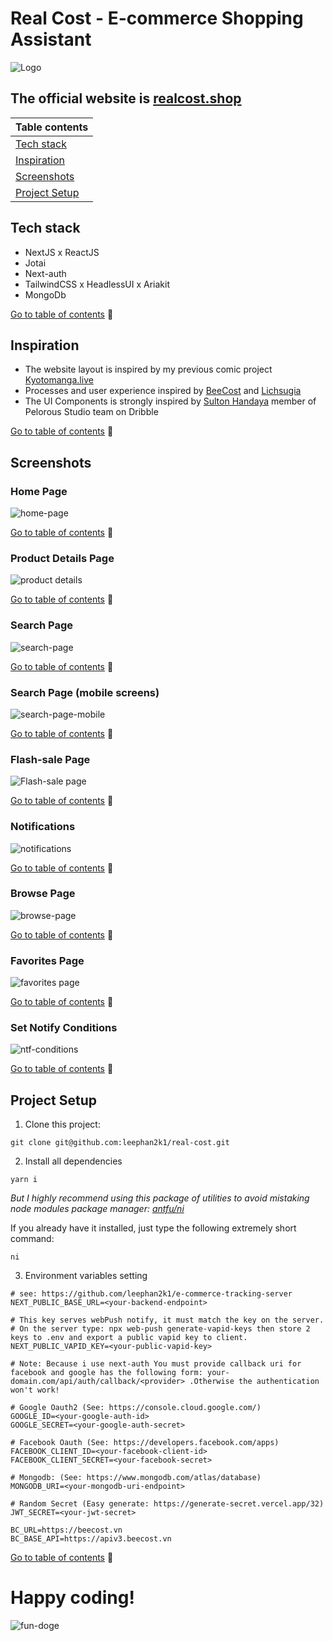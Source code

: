 # Real Cost - E-commerce Shopping Assistant

![Logo](https://i.ibb.co/SRPW6nY/logo-w-bg.png)

## The official website is [realcost.shop](https://realcost.shop)

| Table contents                                                         |
| ---------------------------------------------------------------------- |
| [Tech stack](https://github.com/leephan2k1/real-cost#tech-stack)       |
| [Inspiration](https://github.com/leephan2k1/real-cost#inspiration)     |
| [Screenshots](https://github.com/leephan2k1/real-cost#screenshots)     |
| [Project Setup](https://github.com/leephan2k1/real-cost#project-setup) |

## Tech stack

-   NextJS x ReactJS
-   Jotai
-   Next-auth
-   TailwindCSS x HeadlessUI x Ariakit
-   MongoDb

[Go to table of contents](https://github.com/leephan2k1/real-cost#the-official-website-is-realcostshop) 🔼

## Inspiration

-   The website layout is inspired by my previous comic project [Kyotomanga.live](https://kyotomanga.live)
-   Processes and user experience inspired by [BeeCost](https://beecost.vn) and [Lichsugia](https://lichsugia.com)
-   The UI Components is strongly inspired by [Sulton Handaya](https://dribbble.com/sultonhand) member of Pelorous Studio team on Dribble

[Go to table of contents](https://github.com/leephan2k1/real-cost#the-official-website-is-realcostshop) 🔼

## Screenshots

### Home Page

![home-page](https://i.ibb.co/ZMrV5m0/home-page.png)

[Go to table of contents](https://github.com/leephan2k1/real-cost#the-official-website-is-realcostshop) 🔼

### Product Details Page

![product details](https://i.ibb.co/7yyV4Qp/details-page.png)

[Go to table of contents](https://github.com/leephan2k1/real-cost#the-official-website-is-realcostshop) 🔼

### Search Page

![search-page](https://i.ibb.co/gPbt92r/search-page.png)

[Go to table of contents](https://github.com/leephan2k1/real-cost#the-official-website-is-realcostshop) 🔼

### Search Page (mobile screens)

![search-page-mobile](https://i.ibb.co/Fw7DQfG/screencapture-localhost-3000-2022-10-20-10-24-11-1.png)

[Go to table of contents](https://github.com/leephan2k1/real-cost#the-official-website-is-realcostshop) 🔼

### Flash-sale Page

![Flash-sale page](https://i.ibb.co/8051nyy/flash-sale-page.png)

[Go to table of contents](https://github.com/leephan2k1/real-cost#the-official-website-is-realcostshop) 🔼

### Notifications

![notifications](https://i.ibb.co/kKFLKCN/notifications.png)

[Go to table of contents](https://github.com/leephan2k1/real-cost#the-official-website-is-realcostshop) 🔼

### Browse Page

![browse-page](https://i.ibb.co/6DkJrHd/browse-page.png)

[Go to table of contents](https://github.com/leephan2k1/real-cost#the-official-website-is-realcostshop) 🔼

### Favorites Page

![favorites page](https://i.ibb.co/2q2Kv2b/favorite-page.png)

[Go to table of contents](https://github.com/leephan2k1/real-cost#the-official-website-is-realcostshop) 🔼

### Set Notify Conditions

![ntf-conditions](https://i.ibb.co/wKHzKpt/set-notify.png)

[Go to table of contents](https://github.com/leephan2k1/real-cost#the-official-website-is-realcostshop) 🔼

## Project Setup

1. Clone this project:

```
git clone git@github.com:leephan2k1/real-cost.git
```

2. Install all dependencies

```
yarn i
```

_But I highly recommend using this package of utilities to avoid mistaking node modules package manager: [antfu/ni](https://github.com/antfu/ni)_

If you already have it installed, just type the following extremely short command:

```
ni
```

3. Environment variables setting

```
# see: https://github.com/leephan2k1/e-commerce-tracking-server
NEXT_PUBLIC_BASE_URL=<your-backend-endpoint>

# This key serves webPush notify, it must match the key on the server.
# On the server type: npx web-push generate-vapid-keys then store 2 keys to .env and export a public vapid key to client.
NEXT_PUBLIC_VAPID_KEY=<your-public-vapid-key>

# Note: Because i use next-auth You must provide callback uri for facebook and google has the following form: your-domain.com/api/auth/callback/<provider> .Otherwise the authentication won't work!

# Google Oauth2 (See: https://console.cloud.google.com/)
GOOGLE_ID=<your-google-auth-id>
GOOGLE_SECRET=<your-google-auth-secret>

# Facebook Oauth (See: https://developers.facebook.com/apps)
FACEBOOK_CLIENT_ID=<your-facebook-client-id>
FACEBOOK_CLIENT_SECRET=<your-facebook-secret>

# Mongodb: (See: https://www.mongodb.com/atlas/database)
MONGODB_URI=<your-mongodb-uri-endpoint>

# Random Secret (Easy generate: https://generate-secret.vercel.app/32)
JWT_SECRET=<your-jwt-secret>

BC_URL=https://beecost.vn
BC_BASE_API=https://apiv3.beecost.vn

```

[Go to table of contents](https://github.com/leephan2k1/real-cost#the-official-website-is-realcostshop) 🔼

# Happy coding!

![fun-doge](https://i.ibb.co/9rTSpLM/21f58444ba137e4d2702.jpg)
